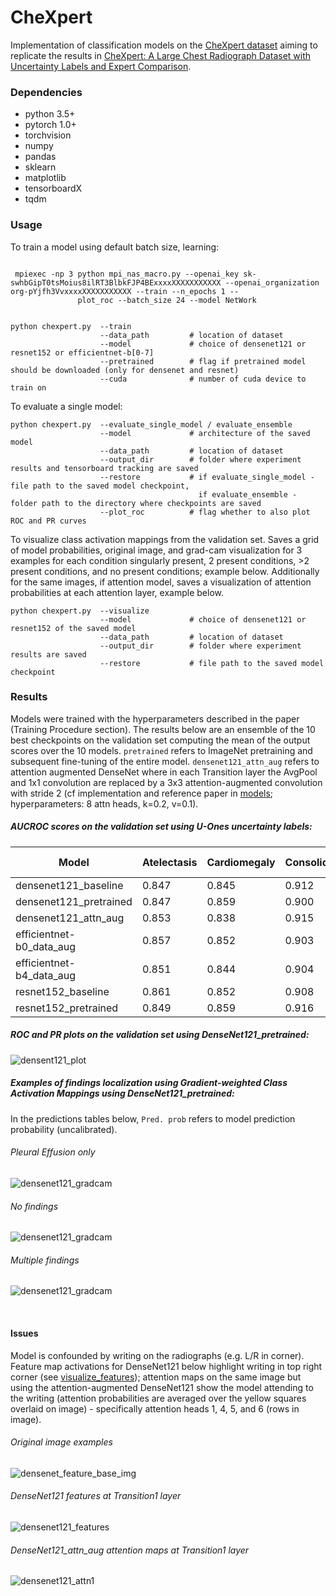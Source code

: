 # CheXpert

Implementation of classification models on the [CheXpert dataset](https://stanfordmlgroup.github.io/competitions/chexpert/) aiming to replicate the results in [CheXpert: A Large Chest Radiograph Dataset with Uncertainty Labels and Expert Comparison](https://arxiv.org/abs/1901.07031).

### Dependencies
* python 3.5+
* pytorch 1.0+
* torchvision
* numpy
* pandas
* sklearn
* matplotlib
* tensorboardX
* tqdm

### Usage

To train a model using default batch size, learning:
```

 mpiexec -np 3 python mpi_nas_macro.py --openai_key sk-swhbGipT0tsMoius8ilRT3BlbkFJP4BExxxxXXXXXXXXXXX --openai_organization org-pYjfh3VvxxxxXXXXXXXXXXX --train --n_epochs 1 --    
               plot_roc --batch_size 24 --model NetWork 


python chexpert.py  --train
                    --data_path         # location of dataset
                    --model             # choice of densenet121 or resnet152 or efficientnet-b[0-7]
                    --pretrained        # flag if pretrained model should be downloaded (only for densenet and resnet)
                    --cuda              # number of cuda device to train on
```

To evaluate a single model:
```
python chexpert.py  --evaluate_single_model / evaluate_ensemble
                    --model             # architecture of the saved model
                    --data_path         # location of dataset
                    --output_dir        # folder where experiment results and tensorboard tracking are saved
                    --restore           # if evaluate_single_model - file path to the saved model checkpoint,
                                          if evaluate_ensemble - folder path to the directory where checkpoints are saved
                    --plot_roc          # flag whether to also plot ROC and PR curves
```

To visualize class activation mappings from the validation set. Saves a grid of model probabilities, original image, and grad-cam visualization for 3 examples for each condition singularly present, 2 present conditions, >2 present conditions, and no present conditions; example below. Additionally for the same images, if attention model, saves a visualization of attention probabilities at each attention layer, example below.
```
python chexpert.py  --visualize
                    --model             # choice of densenet121 or resnet152 of the saved model
                    --data_path         # location of dataset
                    --output_dir        # folder where experiment results are saved
                    --restore           # file path to the saved model checkpoint
```

### Results

Models were trained with the hyperparameters described in the paper (Training Procedure section). The results below are an ensemble of the 10 best checkpoints on the validation set computing the mean of the output scores over the 10 models. `pretrained` refers to ImageNet pretraining and subsequent fine-tuning of the entire model. `densenet121_attn_aug` refers to attention augmented DenseNet where in each Transition layer the AvgPool and 1x1 convolution are replaced by a 3x3 attention-augmented convolution with stride 2 (cf implementation and reference paper in [models](/models/); hyperparameters: 8 attn heads, k=0.2, v=0.1).

##### AUCROC scores on the validation set using U-Ones uncertainty labels:

| Model | Atelectasis | Cardiomegaly | Consolidation | Edema | Pleural Effusion |
| --- | --- | --- | --- | --- | --- |
| densenet121_baseline | 0.847 | 0.845	| 0.912 | 0.905 | 0.938 |
| densenet121_pretrained | 0.847 | 0.859 | 0.900 | 0.936 | 0.940 |
| densenet121_attn_aug | 0.853 | 0.838 | 0.915 | 0.869 | 0.913 |
| efficientnet-b0_data_aug | 0.857 | 0.852 | 0.903 | 0.890 | 0.932 |
| efficientnet-b4_data_aug	| 0.851	| 0.844 | 0.904 | 0.890 | 0.928 |
| resnet152_baseline | 0.861 | 0.852 | 0.908 | 0.894 | 0.919 |
| resnet152_pretrained | 0.849 | 0.859 | 0.916 | 0.934 | 0.944 |


##### ROC and PR plots on the validation set using DenseNet121_pretrained:

![densent121_plot](images/densenet121_pretrained_data_aug_roc_pr_step_ensemble.png)


##### Examples of findings localization using Gradient-weighted Class Activation Mappings using DenseNet121_pretrained:

In the predictions tables below, `Pred. prob` refers to model prediction probability (uncalibrated).

###### Pleural Effusion only

![densenet121_gradcam](images/densenet121_pretrained_vis_Pleural_Effusion_step_41700.png)

###### No findings

![densenet121_gradcam](images/densenet121_pretrained_vis_No_findings_step_41700.png)

###### Multiple findings

![densenet121_gradcam](images/densenet121_pretrained_vis_Multiple_conditions_step_41700.png)

<br>

#### Issues

Model is confounded by writing on the radiographs (e.g. L/R in corner). Feature map activations for DenseNet121 below highlight writing in top right corner (see [visualize_features](visualize_features.ipynb)); attention maps on the same image but using the attention-augmented DenseNet121 show the model attending to the writing (attention probabilities are averaged over the yellow squares overlaid on image) - specifically attention heads 1, 4, 5, and 6 (rows in image).

###### Original image examples
![densenet_feature_base_img](images/patient64541_view1_frontal.jpg)

###### DenseNet121 features at Transition1 layer
![densenet121_features](images/densenet121_transition1_activations_step_43500.png)

###### DenseNet121_attn_aug attention maps at Transition1 layer
![densenet121_attn1](images/densenet121_attn_sgd_ttn_image_idx_0_3_layer_0.png)
